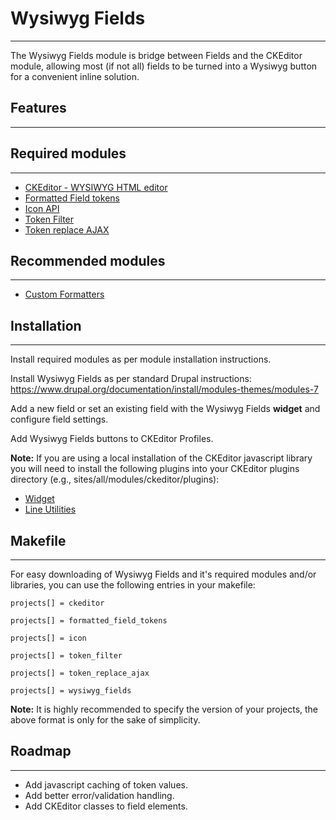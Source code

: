 # Wysiwyg Fields
----------------

The Wysiwyg Fields module is bridge between Fields and the CKEditor module,
allowing most (if not all) fields to be turned into a Wysiwyg button for a
convenient inline solution.



## Features
-----------





## Required modules
-------------------

- [CKEditor - WYSIWYG HTML editor](https://drupal.org/project/ckeditor)
- [Formatted Field tokens](https://drupal.org/project/formatted_field_tokens)
- [Icon API](https://drupal.org/project/icon)
- [Token Filter](https://drupal.org/project/token_filter)
- [Token replace AJAX](https://drupal.org/project/token_replace_ajax)



## Recommended modules
----------------------

- [Custom Formatters](https://drupal.org/project/custom_formatters)



## Installation
---------------

Install required modules as per module installation instructions.

Install Wysiwyg Fields as per standard Drupal instructions:
https://www.drupal.org/documentation/install/modules-themes/modules-7

Add a new field or set an existing field with the Wysiwyg Fields **widget** and
configure field settings.

Add Wysiwyg Fields buttons to CKEditor Profiles.


**Note:** If you are using a local installation of the CKEditor javascript
library you will need to install the following plugins into your CKEditor
plugins directory (e.g., sites/all/modules/ckeditor/plugins):
  
  - [Widget](http://ckeditor.com/addons/widget)
  - [Line Utilities](http://ckeditor.com/addons/lineutils)



## Makefile
-----------

For easy downloading of Wysiwyg Fields and it's required modules and/or
libraries, you can use the following entries in your makefile:

```
projects[] = ckeditor

projects[] = formatted_field_tokens

projects[] = icon

projects[] = token_filter

projects[] = token_replace_ajax

projects[] = wysiwyg_fields
```

**Note:** It is highly recommended to specify the version of your projects, the
above format is only for the sake of simplicity.



## Roadmap
----------

- Add javascript caching of token values.
- Add better error/validation handling.
- Add CKEditor classes to field elements.
